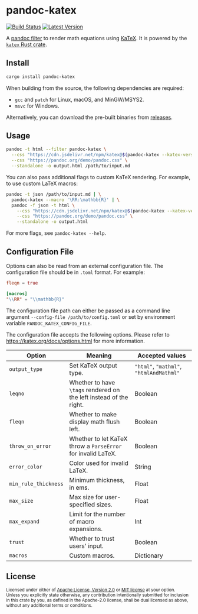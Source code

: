 # pandoc-katex

[![Build Status](https://github.com/xu-cheng/pandoc-katex/workflows/build/badge.svg)](https://github.com/xu-cheng/pandoc-katex/actions)
[![Latest Version](https://img.shields.io/crates/v/pandoc-katex.svg)](https://crates.io/crates/pandoc-katex)

A [pandoc filter](https://pandoc.org/filters.html) to render math equations using [KaTeX](https://katex.org).
It is powered by the [`katex` Rust crate](https://github.com/xu-cheng/katex-rs).

## Install

```bash
cargo install pandoc-katex
```

When building from the source, the following dependencies are required:
* `gcc` and `patch` for Linux, macOS, and MinGW/MSYS2.
* `msvc` for Windows.

Alternatively, you can download the pre-built binaries from [releases](https://github.com/xu-cheng/pandoc-katex/releases).

## Usage

```bash
pandoc -t html --filter pandoc-katex \
  --css "https://cdn.jsdelivr.net/npm/katex@$(pandoc-katex --katex-version)/dist/katex.min.css" \
  --css "https://pandoc.org/demo/pandoc.css" \
  --standalone -o output.html /path/to/input.md
```

You can also pass additional flags to custom KaTeX rendering. For example, to use custom LaTeX macros:

```bash
pandoc -t json /path/to/input.md | \
  pandoc-katex --macro '\RR:\mathbb{R}' | \
  pandoc -f json -t html \
    --css "https://cdn.jsdelivr.net/npm/katex@$(pandoc-katex --katex-version)/dist/katex.min.css" \
    --css "https://pandoc.org/demo/pandoc.css" \
    --standalone -o output.html
```

For more flags, see `pandoc-katex --help`.

## Configuration File

Options can also be read from an external configuration file. The configuration file should be in `.toml` format. For example:

```toml
fleqn = true

[macros]
"\\RR" = "\\mathbb{R}"
```

The configuration file path can either be passed as a command line argument `--config-file /path/to/config.toml` or set by environment variable `PANDOC_KATEX_CONFIG_FILE`.

The configuration file accepts the following options. Please refer to <https://katex.org/docs/options.html> for more information.

| Option | Meaning | Accepted values |
|--------|---------|-----------------|
| `output_type` | Set KaTeX output type. | `"html"`, `"mathml"`, `"htmlAndMathml"` |
| `leqno` | Whether to have `\tags` rendered on the left instead of the right. | Boolean |
| `fleqn` | Whether to make display math flush left. | Boolean |
| `throw_on_error` | Whether to let KaTeX throw a `ParseError` for invalid LaTeX. | Boolean |
| `error_color` | Color used for invalid LaTeX. | String |
| `min_rule_thickness` | Minimum thickness, in ems. | Float |
| `max_size` | Max size for user-specified sizes. | Float |
| `max_expand` | Limit for the number of macro expansions. | Int |
| `trust` | Whether to trust users' input. | Boolean |
| `macros` | Custom macros. | Dictionary |

## License

<sup>
Licensed under either of <a href="LICENSE-APACHE">Apache License, Version 2.0</a> or <a href="LICENSE-MIT">MIT license</a> at your option.
</sup>
<br>
<sub>
Unless you explicitly state otherwise, any contribution intentionally submitted for inclusion in this crate by you, as defined in the Apache-2.0 license, shall be dual licensed as above, without any additional terms or conditions.
</sub>
